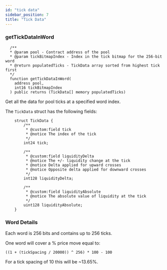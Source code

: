 ```yaml
---
id: "tick data"
sidebar_position: 7
title: "Tick Data"
---
```


### getTickDataInWord

```solidity
  /**
  * @param pool - Contract address of the pool
  * @param tickBitmapIndex - Index in the tick bitmap for the 256-bit word
  * @return populatedTicks - TickData array sorted from highest tick first
  */
  function getTickDataInWord(
    address pool,
    int16 tickBitmapIndex
  ) public returns (TickData[] memory populatedTicks)
```

Get all the data for pool ticks at a specified word index.

The `TickData` struct has the following fields:

```
    struct TickData {
        /**
         * @custom:field tick
         * @notice The index of the tick
         */
        int24 tick;

        /**
         * @custom:field liquidityDelta
         * @notice The +/- liquidity change at the tick
         * @notice Delta applied for upward crosses
         * @notice Opposite delta applied for downward crosses
         */
        int128 liquidityDelta;

        /**
         * @custom:field liquidityAbsolute
         * @notice The absolute value of liquidity at the tick
         */
        uint128 liquidityAbsolute;
    }
```

### Word Details

Each word is 256 bits and contains up to 256 ticks.

One word will cover a % price move equal to:
```
((1 + (tickSpacing / 20000)) ^ 256) * 100 - 100
```

For a tick spacing of 10 this will be ~13.65%.


